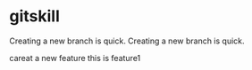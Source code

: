 # gitskill
Creating a new branch is quick.
Creating a new branch is quick.

careat a new feature
this is feature1
